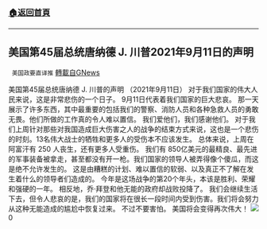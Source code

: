 ###  [:house:返回首頁](https://github.com/ourhimalayas/txt)
---


## 美国第45届总统唐纳德 J. 川普2021年9月11日的声明
` 美国政要直译推` [轉載自GNews](https://gnews.org/zh-hans/1527097/)

美国第45届总统唐纳德 J. 川普的声明 （2021年9月11日） 对于我们国家的伟大人民来说，这是非常悲伤的一个日子。 9月11日代表着我们国家的巨大悲哀。 那一天展示了许多东西，其中最重要的包括我们的警察、消防人员和各种急救人员的勇敢无畏。他们所做的工作真的令人难以置信。 我们爱他们，我们感谢他们。 对于我们上周针对那些对我国造成巨大伤害之人的战争的结束方式来说，这也是一个悲伤的时刻。13名伟大战士的牺牲和更多人的受伤本不应该发生。 总体来说，上周在阿富汗有 250 人丧生，还有更多人受重伤。 我们有 850亿美元的最精良、最先进的军事装备被拿走，甚至都没有开一枪。我们国家的领导人被弄得像个傻瓜，而这是绝不允许发生的。 这是由糟糕的计划、难以置信的软弱、以及真正不了解在发生着什么的领导者们造成的。 今年是这场战争的第20个年头，本该是胜利、荣耀和强硬的一年。 相反地，乔·拜登和他无能的政府却战败投降了。 我们会继续生活下去，但令人悲哀的是，我们的国家将在很长一段时间内受到伤害。我们将会努力从这种无能造成的尴尬中恢复过来。 不过不要害怕。 美国将会变得再次伟大！
![](https://assets.gnews.org/wp-content/uploads/2021/09/E_CG7gvVEAMc-VD-1.jpg)
0
